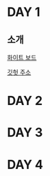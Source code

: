# DAY 1

## 소개

[화이트 보드](https://miro.com/app/board/uXjVK2_p-XM=/?share_link_id=905611154831)

[깃헛 주소](https://github.com/tangt64/training_memos/tree/main/government-training/FZ)

# DAY 2

# DAY 3

# DAY 4